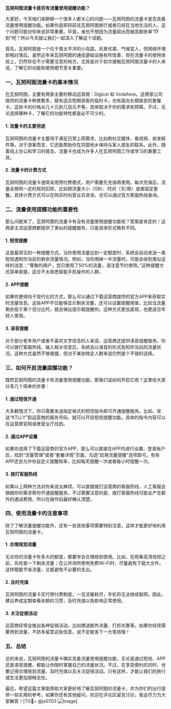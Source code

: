 **瓦努阿图流量卡是否有流量使用提醒功能？**

大家好，今天咱们来聊聊一个很多人都关心的问题——瓦努阿图的流量卡是否具备流量使用提醒功能。如果你是即将前往瓦努阿图旅行或者已经在当地生活的人，这个问题可能对你来说非常重要。毕竟，谁也不想因为流量超出而被高额账单“吓到”吧？所以今天就让我们一起深入了解这个话题。

首先，瓦努阿图是一个位于南太平洋的小岛国，风景优美、气候宜人，但网络环境却相对落后。虽然近年来瓦努阿图的通信基础设施有所改善，但在流量卡的使用体验上，仍然存在不少需要注意的地方。尤其是对于初次接触瓦努阿图流量卡的人来说，了解它的功能和使用细节至关重要。

### 一、瓦努阿图流量卡的基本情况

在瓦努阿图，主要有两家主要的移动运营商：Digicel 和 Vodafone。这两家公司提供的流量卡种类繁多，既有适合短期游客的临时卡，也有面向长期居民的套餐卡。这些卡的价格从几十元到几百元不等，具体取决于你的需求和预算。不过，无论选择哪种卡，了解它的功能特性都是必不可少的。

#### 1. **流量卡的主要用途**
瓦努阿图的流量卡主要用于满足日常上网需求，比如刷社交媒体、看视频、收发邮件等。对于游客而言，它还能帮助你在异国他乡保持与家人朋友的联系。此外，随着线上办公和学习的普及，流量卡也成为许多人在瓦努阿图工作或学习的重要工具。

#### 2. **流量卡的计费方式**
瓦努阿图的流量卡通常采用预付费模式，用户需要先充值再使用。每次充值后，流量会按照一定的规则扣除，比如按流量大小（GB）、时间（天/周）或者固定套餐。具体计费方式可以在购买时向营业员咨询，也可以通过官方客服热线查询。

### 二、流量使用提醒功能的重要性

那么问题来了，瓦努阿图的流量卡有没有流量使用提醒功能呢？答案是肯定的！这两家主流运营商都提供了类似的提醒服务，只是具体形式略有不同。

#### 1. **短信提醒**
这是最常见的一种提醒方式。当你使用流量达到一定额度时，系统会自动发送一条短信通知你当前的剩余流量情况。例如，当你用掉一半流量时，可能会收到类似这样的消息：“尊敬的用户，您已使用了50%的流量，请注意节约使用。”这种提醒方式简单直接，适合不太熟悉智能手机操作的人群。

#### 2. **APP提醒**
如果你更倾向于现代化的方式，那么可以通过下载运营商提供的官方APP来获取实时流量信息。这些APP不仅能够显示剩余流量，还可以设置提醒阈值，比如当流量剩余低于某个百分比时，就会弹出提示框提醒你。这种方式更加直观，也更适合年轻人使用。

#### 3. **语音提醒**
对于部分老年用户或者不喜欢文字信息的人来说，运营商还提供语音提醒服务。你可以拨打客服热线，输入相关信息后，系统会以语音的形式告知你当前的流量状况。这种方式虽然不够便捷，但对于某些特定人群来说仍然是个不错的选择。

### 三、如何开启流量提醒功能？

既然瓦努阿图的流量卡有流量使用提醒功能，那我们该如何开启它呢？这里给大家分享几个简单的步骤：

#### 1. **通过短信开通**
大多数情况下，你只需要发送指定格式的短信指令即可开通提醒服务。比如，发送“KTLLY”到运营商的服务号码，就可以开启短信提醒功能。具体的指令内容可以在运营商官网或者营业厅找到。

#### 2. **通过APP设置**
如果你选择了下载运营商的官方APP，那么可以直接在APP内进行设置。登录账户后，找到“流量管理”或者“套餐详情”页面，勾选“启用流量提醒”选项即可。有些APP还会允许你自定义提醒频率，比如每天提醒一次或者每小时提醒一次。

#### 3. **拨打客服热线**
如果以上两种方法对你来说太麻烦，可以直接拨打运营商的客服热线，人工客服会根据你的需求帮你开通提醒服务。不过需要注意的是，拨打客服热线可能会产生额外的通话费用，所以在操作前最好确认清楚。

### 四、使用流量卡的注意事项

除了了解流量提醒功能外，还有一些其他事项需要特别注意，这样才能更好地利用瓦努阿图的流量卡。

#### 1. **合理规划流量**
无论你的流量卡有多大的额度，都要学会合理规划使用。比如，在观看高清视频之前，先检查一下剩余流量；在公共场所使用免费Wi-Fi时，尽量避免下载大文件。这样既能节省流量，又能避免不必要的支出。

#### 2. **及时充值**
瓦努阿图的流量卡实行预付费制度，一旦流量耗尽，手机将无法继续联网。因此，建议养成定期查看余额的习惯，及时充值以免影响正常使用。

#### 3. **关注促销活动**
运营商经常会推出各种促销活动，比如赠送额外流量、打折优惠等。如果你经常需要用到流量，不妨多留意这些信息，说不定能省下一大笔钱哦！

### 五、总结

总的来说，瓦努阿图的流量卡确实具备流量使用提醒功能，无论是通过短信、APP还是语音提醒，都能让你随时掌握自己的流量状况。不过，在享受便利的同时，也要记得合理规划流量、及时充值以及关注促销活动。只有这样，才能让我们的旅行或生活更加顺畅无忧。

最后，希望这篇文章能帮助大家更好地了解瓦努阿图的流量卡，并为你们的出行提供一些实用的参考。如果你还有其他疑问，欢迎在评论区留言讨论，我会尽力为大家解答！[TG💪+ @jx0703 ![Image](https://github.com/user-attachments/assets/dbca1d08-cadb-493c-b0ec-ad6f7a83f270)]